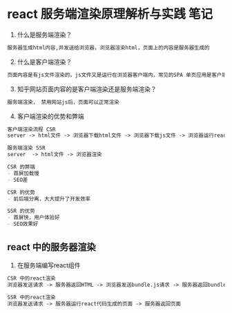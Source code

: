 
# react 服务端渲染原理解析与实践 笔记

1. 什么是服务端渲染？
```markdown
服务器生成html内容,并发送给浏览器，浏览器渲染html，页面上的内容是服务器生成的
```
2. 什么是客户端渲染？
```markdown
页面内容是有js文件渲染的，js文件又是运行在浏览器客户端内，常见的SPA 单页应用是客户端渲染
```
3. 知乎网站页面内容的是客户端渲染还是服务端渲染？
```markdown
服务端渲染， 禁用网站js后，页面可以正常渲染
```
4. 客户端渲染的优势和弊端
```markdown
客户端渲染流程 CSR
server -> html文件 -> 浏览器下载html文件 -> 浏览器下载js文件 -> 浏览器运行react/vue代码 -> 渲染页面

服务端渲染 SSR
server  -> html文件 -> 浏览器渲染

CSR 的弊端
- 首屏加载慢
- SEO差

CSR 的优势
- 前后端分离，大大提升了开发效率

SSR 的优势
- 首屏快，用户体验好
- SEO效果好
```

## react 中的服务器渲染
1. 在服务端编写react组件
```markdown
CSR 中的react渲染
浏览器发送请求 -> 服务器返回HTML -> 浏览器发送bundle.js请求 -> 服务器返回bundle.js -> 浏览器执行bundle.js中的代码

SSR 中的react渲染
浏览器发送请求 -> 服务器运行react代码生成的页面 -> 服务器返回页面



```
